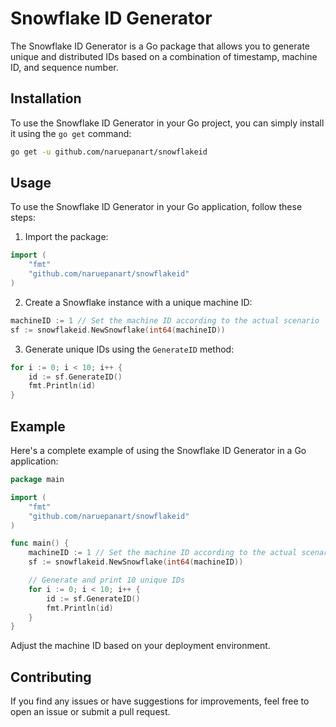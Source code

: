 # Snowflake ID Generator

The Snowflake ID Generator is a Go package that allows you to generate unique and distributed IDs based on a combination of timestamp, machine ID, and sequence number.

## Installation

To use the Snowflake ID Generator in your Go project, you can simply install it using the `go get` command:

```bash
go get -u github.com/naruepanart/snowflakeid
```

## Usage

To use the Snowflake ID Generator in your Go application, follow these steps:

1. Import the package:

```go
import (
	"fmt"
	"github.com/naruepanart/snowflakeid"
)
```

2. Create a Snowflake instance with a unique machine ID:

```go
machineID := 1 // Set the machine ID according to the actual scenario
sf := snowflakeid.NewSnowflake(int64(machineID))
```

3. Generate unique IDs using the `GenerateID` method:

```go
for i := 0; i < 10; i++ {
    id := sf.GenerateID()
    fmt.Println(id)
}
```

## Example

Here's a complete example of using the Snowflake ID Generator in a Go application:

```go
package main

import (
	"fmt"
	"github.com/naruepanart/snowflakeid"
)

func main() {
	machineID := 1 // Set the machine ID according to the actual scenario
	sf := snowflakeid.NewSnowflake(int64(machineID))

	// Generate and print 10 unique IDs
	for i := 0; i < 10; i++ {
		id := sf.GenerateID()
		fmt.Println(id)
	}
}
```

Adjust the machine ID based on your deployment environment.

## Contributing

If you find any issues or have suggestions for improvements, feel free to open an issue or submit a pull request.